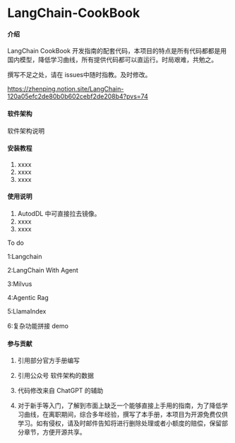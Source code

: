 # LangChain-CookBook 

#### 介绍
LangChain CookBook 开发指南的配套代码，本项目的特点是所有代码都都是用国内模型，降低学习曲线，所有提供代码都可以直运行。时局艰难，共勉之。

撰写不足之处，请在 issues中随时指教。及时修改。

https://zhenping.notion.site/LangChain-120a05efc2de80b0b602cebf2de208b4?pvs=74


#### 软件架构
软件架构说明


#### 安装教程

1.  xxxx
2.  xxxx
3.  xxxx

#### 使用说明

1.  AutodDL 中可直接拉去镜像。
2.  xxxx
3.  xxxx

To do

1:Langchain 

2:LangChain With Agent

3:Milvus

4:Agentic Rag

5:LlamaIndex

6:复杂功能拼接 demo

#### 参与贡献

1.  引用部分官方手册编写

2.  引用公众号 软件架构的数据

3.  代码修改来自 ChatGPT 的辅助

4.  对于新手等入门，了解到市面上缺乏一个能够直接上手用的指南，为了降低学习曲线，在离职期间，综合多年经验，撰写了本手册，本项目为开源免费仅供学习。如有侵权，请及时邮件告知将进行删除处理或者小额度的赔偿，保留部分章节，方便开源共享。




